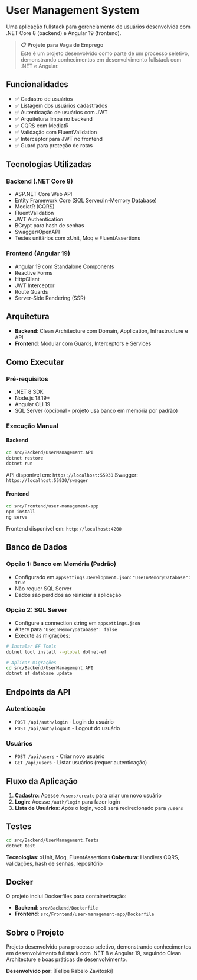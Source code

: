 # User Management System

Uma aplicação fullstack para gerenciamento de usuários desenvolvida com .NET Core 8 (backend) e Angular 19 (frontend).

> **📋 Projeto para Vaga de Emprego**  
> Este é um projeto desenvolvido como parte de um processo seletivo, demonstrando conhecimentos em desenvolvimento fullstack com .NET e Angular.

## Funcionalidades

- ✅ Cadastro de usuários
- ✅ Listagem dos usuários cadastrados
- ✅ Autenticação de usuários com JWT
- ✅ Arquitetura limpa no backend
- ✅ CQRS com MediatR
- ✅ Validação com FluentValidation
- ✅ Interceptor para JWT no frontend
- ✅ Guard para proteção de rotas

## Tecnologias Utilizadas

### Backend (.NET Core 8)

- ASP.NET Core Web API
- Entity Framework Core (SQL Server/In-Memory Database)
- MediatR (CQRS)
- FluentValidation
- JWT Authentication
- BCrypt para hash de senhas
- Swagger/OpenAPI
- Testes unitários com xUnit, Moq e FluentAssertions

### Frontend (Angular 19)

- Angular 19 com Standalone Components
- Reactive Forms
- HttpClient
- JWT Interceptor
- Route Guards
- Server-Side Rendering (SSR)

## Arquitetura

- **Backend**: Clean Architecture com Domain, Application, Infrastructure e API
- **Frontend**: Modular com Guards, Interceptors e Services

## Como Executar

### Pré-requisitos

- .NET 8 SDK
- Node.js 18.19+
- Angular CLI 19
- SQL Server (opcional - projeto usa banco em memória por padrão)

### Execução Manual

#### Backend

```bash
cd src/Backend/UserManagement.API
dotnet restore
dotnet run
```

API disponível em: `https://localhost:55930`
Swagger: `https://localhost:55930/swagger`

#### Frontend

```bash
cd src/Frontend/user-management-app
npm install
ng serve
```

Frontend disponível em: `http://localhost:4200`

## Banco de Dados

### Opção 1: Banco em Memória (Padrão)

- Configurado em `appsettings.Development.json`: `"UseInMemoryDatabase": true`
- Não requer SQL Server
- Dados são perdidos ao reiniciar a aplicação

### Opção 2: SQL Server

- Configure a connection string em `appsettings.json`
- Altere para `"UseInMemoryDatabase": false`
- Execute as migrações:

```bash
# Instalar EF Tools
dotnet tool install --global dotnet-ef

# Aplicar migrações
cd src/Backend/UserManagement.API
dotnet ef database update
```

## Endpoints da API

### Autenticação

- `POST /api/auth/login` - Login do usuário
- `POST /api/auth/logout` - Logout do usuário

### Usuários

- `POST /api/users` - Criar novo usuário
- `GET /api/users` - Listar usuários (requer autenticação)

## Fluxo da Aplicação

1. **Cadastro**: Acesse `/users/create` para criar um novo usuário
2. **Login**: Acesse `/auth/login` para fazer login
3. **Lista de Usuários**: Após o login, você será redirecionado para `/users`

## Testes

```bash
cd src/Backend/UserManagement.Tests
dotnet test
```

**Tecnologias**: xUnit, Moq, FluentAssertions
**Cobertura**: Handlers CQRS, validações, hash de senhas, repositório

## Docker

O projeto inclui Dockerfiles para containerização:

- **Backend**: `src/Backend/Dockerfile`
- **Frontend**: `src/Frontend/user-management-app/Dockerfile`

## Sobre o Projeto

Projeto desenvolvido para processo seletivo, demonstrando conhecimentos em desenvolvimento fullstack com .NET 8 e Angular 19, seguindo Clean Architecture e boas práticas de desenvolvimento.

**Desenvolvido por**: [Felipe Rabelo Zavitoski]
